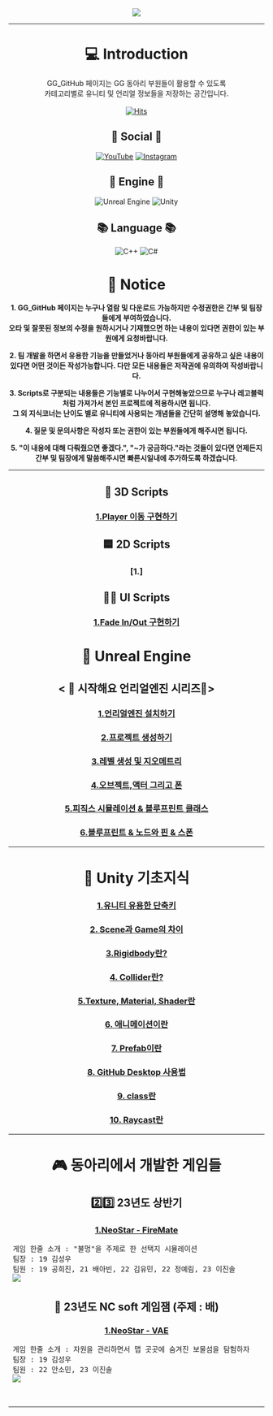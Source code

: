 
 <div align = "center">

 <img src="https://capsule-render.vercel.app/api?type=Rounded&color=auto&height=300&section=header&text=GG%20GitHub&fontSize=95"/>
 
 ---
 
 # 💻 Introduction
  GG_GitHub 페이지는 GG 동아리 부원들이 활용할 수 있도록 <br>카테고리별로 유니티 및 언리얼 정보들을 저장하는 공간입니다.<br><br>
[![Hits](https://hits.seeyoufarm.com/api/count/incr/badge.svg?url=https%3A%2F%2Fgithub.com%2Fstarhome7%2FGG_Unity_GitHub%2Ftree%2Fmain&count_bg=%2379C83D&title_bg=%23555555&icon=&icon_color=%23E7E7E7&title=%EB%B0%A9%EB%AC%B8%EC%9E%90+%EC%88%98+&edge_flat=false)](https://hits.seeyoufarm.com)

## 💌 Social 💌
 [![YouTube](https://img.shields.io/badge/YouTube-%23FF0000.svg?style=for-the-badge&logo=YouTube&logoColor=white)](https://www.youtube.com/@GG-pd8pp)
[![Instagram](https://img.shields.io/badge/Instagram-%23E4405F.svg?style=for-the-badge&logo=Instagram&logoColor=white)](https://www.instagram.com/uou_g.g/)

##  🧰 Engine 🧰
![Unreal Engine](https://img.shields.io/badge/unreal%20engine-%23313131.svg?style=for-the-badge&logo=unrealengine&logoColor=white)
![Unity](https://img.shields.io/badge/unity-%23000000.svg?style=for-the-badge&logo=unity&logoColor=white)

## 📚 Language 📚
![C++](https://img.shields.io/badge/c++-%2300599C.svg?style=for-the-badge&logo=c%2B%2B&logoColor=white)
![C#](https://img.shields.io/badge/c%23-%23239120.svg?style=for-the-badge&logo=csharp&logoColor=white)

# 📣 Notice

<t>**1. GG_GitHub 페이지는 누구나 열람 및 다운로드 가능하지만 수정권한은 간부 및 팀장들에게 부여하였습니다.
   <br>오타 및 잘못된 정보의 수정을 원하시거나 기재했으면 하는 내용이 있다면 권한이 있는 부원에게 요청바랍니다.**

<t>**2. 팀 개발을 하면서 유용한 기능을 만들었거나 동아리 부원들에게 공유하고 싶은 내용이 있다면 어떤 것이든 작성가능합니다.
   다만 모든 내용들은 저작권에 유의하여 작성바랍니다.**

<t>**3. Scripts로 구분되는 내용들은 기능별로 나누어서 구현해놓았으므로 누구나 레고블럭처럼 가져가서 본인 프로젝트에 적용하시면 됩니다.
   <br>그 외 지식코너는 난이도 별로 유니티에 사용되는 개념들을 간단히 설명해 놓았습니다.**

<t>**4. 질문 및 문의사항은 작성자 또는 권한이 있는 부원들에게 해주시면 됩니다.**

<t>**5. "이 내용에 대해 다뤄줬으면 좋겠다.", "~가 궁금하다."라는 것들이 있다면 언제든지 간부 및 팀장에게 말씀해주시면 빠른시일내에 추가하도록 하겠습니다.**

---

 ## 🧊 3D Scripts 
 ### [1.Player 이동 구현하기](https://github.com/starhome7/GG_Unity_GitHub/blob/main/3D%20Scripts/1.%20Player%20%EC%9D%B4%EB%8F%99%20%EA%B5%AC%ED%98%84%ED%95%98%EA%B8%B0/1.%20Player%20%EC%9D%B4%EB%8F%99%20%EA%B5%AC%ED%98%84%ED%95%98%EA%B8%B0.md)

## 🟦 2D Scripts
 ### [1.]
 
## 👨‍💻 UI Scripts
 ### [1.Fade In/Out 구현하기](https://github.com/starhome7/GG_Unity_GitHub/blob/main/UI%20Scripts/1.%20FadeInOut%20%EA%B5%AC%ED%98%84%ED%95%98%EA%B8%B0/FadeInOut.md)

# 👾 Unreal Engine
## < :raccoon: 시작해요 언리얼엔진 시리즈🌲>
### [1.언리얼엔진 설치하기](https://github.com/starhome7/GG_Unity_GitHub/blob/main/Unreal_Basic/1.%EC%8B%9C%EC%9E%91%ED%95%B4%EC%9A%94%20%EC%96%B8%EB%A6%AC%EC%96%BC%EC%97%94%EC%A7%84(%EC%84%A4%EC%B9%98%EB%B0%A9%EB%B2%95)/1.%EC%96%B8%EB%A6%AC%EC%96%BC%EC%97%94%EC%A7%84%20%EC%84%A4%EC%B9%98.md)
### [2.프로젝트 생성하기](https://github.com/starhome7/GG_Unity_GitHub/blob/main/Unreal_Basic/2.%ED%94%84%EB%A1%9C%EC%A0%9D%ED%8A%B8%20%EC%83%9D%EC%84%B1/2.%ED%94%84%EB%A1%9C%EC%A0%9D%ED%8A%B8%20%EC%83%9D%EC%84%B1.md)
### [3.레벨 생성 및 지오메트리](https://github.com/starhome7/GG_Unity_GitHub/blob/main/Unreal_Basic/3.%EB%A0%88%EB%B2%A8%20%EC%83%9D%EC%84%B1%20%EB%B0%8F%20%EC%A7%80%EC%98%A4%EB%A9%94%ED%8A%B8%EB%A6%AC/3.%EB%A0%88%EB%B2%A8%20%EC%83%9D%EC%84%B1%20%EB%B0%8F%20%EC%A7%80%EC%98%A4%EB%A9%94%ED%8A%B8%EB%A6%AC.md)
### [4.오브젝트,액터 그리고 폰](https://github.com/starhome7/GG_Unity_GitHub/blob/main/Unreal_Basic/4.%EC%98%A4%EB%B8%8C%EC%A0%9D%ED%8A%B8%2C%EC%95%A1%ED%84%B0%20%EA%B7%B8%EB%A6%AC%EA%B3%A0%20%ED%8F%B0/4.%EC%98%A4%EB%B8%8C%EC%A0%9D%ED%8A%B8%2C%EC%95%A1%ED%84%B0%20%EA%B7%B8%EB%A6%AC%EA%B3%A0%20%ED%8F%B0.md)
### [5.피직스 시뮬레이션 & 블루프린트 클래스](https://github.com/starhome7/GG_Unity_GitHub/blob/main/Unreal_Basic/5.%ED%94%BC%EC%A7%81%EC%8A%A4%20%EC%8B%9C%EB%AE%AC%EB%A0%88%EC%9D%B4%EC%85%98%20%26%20%EB%B8%94%EB%A3%A8%ED%94%84%EB%A6%B0%ED%8A%B8%20%ED%81%B4%EB%9E%98%EC%8A%A4/5.%ED%94%BC%EC%A7%81%EC%8A%A4%20%EC%8B%9C%EB%AE%AC%EB%A0%88%EC%9D%B4%EC%85%98%20%26%20%EB%B8%94%EB%A3%A8%ED%94%84%EB%A6%B0%ED%8A%B8%20%ED%81%B4%EB%9E%98%EC%8A%A4.md)
### [6.블루프린트 & 노드와 핀 & 스폰](https://github.com/starhome7/GG_Unity_GitHub/blob/main/Unreal_Basic/6.%EB%B8%94%EB%A3%A8%ED%94%84%EB%A6%B0%ED%8A%B8%20%26%20%EB%85%B8%EB%93%9C%EC%99%80%20%ED%95%80%20%26%20%EC%8A%A4%ED%8F%B0/6.%EB%B8%94%EB%A3%A8%ED%94%84%EB%A6%B0%ED%8A%B8%20%26%20%EB%85%B8%EB%93%9C%EC%99%80%20%ED%95%80%20%26%20%EC%8A%A4%ED%8F%B0.md)

---
 # 📝 Unity 기초지식
  ### [1.유니티 유용한 단축키](https://github.com/starhome7/GG_Unity_GitHub/blob/dcb1ecd0655f4d645dca62a71181181df2947943/Unity_Basic/1.%EC%9C%A0%EB%8B%88%ED%8B%B0%20%EC%9C%A0%EC%9A%A9%ED%95%9C%20%EB%8B%A8%EC%B6%95%ED%82%A4/1.%EC%9C%A0%EB%8B%88%ED%8B%B0%20%EC%9C%A0%EC%9A%A9%ED%95%9C%20%EB%8B%A8%EC%B6%95%ED%82%A4.md)
  ### [2. Scene과 Game의 차이 ](https://github.com/starhome7/GG_Unity_GitHub/blob/eeac98ba3204e4a8af483753fac4a164807dead5/Unity_Basic/2.%20Scene%EA%B3%BC%20Game%EC%9D%98%20%EC%B0%A8%EC%9D%B4/2.%20Scene%EA%B3%BC%20Game%EC%9D%98%20%EC%B0%A8%EC%9D%B4.md)
  ### [3.Rigidbody란?](https://github.com/starhome7/GG_Unity_GitHub/blob/813796fbaa390228a2592245b372896aa8643f82/Unity_Basic/3.Rigidbody%EB%9E%80/3.Rigidbody%EB%9E%80.md)
  ### [4. Collider란?](https://github.com/starhome7/GG_Unity_GitHub/blob/main/Unity_Basic/4.%20Collider%EB%9E%80/4.%20Collider%EB%9E%80.md)
  ### [5.Texture, Material, Shader란](https://github.com/starhome7/GG_Unity_GitHub/blob/main/Unity_Basic/5.%20Texture%2C%20Material%2C%20Shader%EB%9E%80/5.%20Texture%2C%20Material%2C%20Shader%EB%9E%80.md)
  ### [6. 애니메이션이란](https://github.com/starhome7/GG_Unity_GitHub/blob/main/Unity_Basic/6.%20%EC%95%A0%EB%8B%88%EB%A9%94%EC%9D%B4%EC%85%98%EC%9D%B4%EB%9E%80/6.%20%EC%95%A0%EB%8B%88%EB%A9%94%EC%9D%B4%EC%85%98%EC%9D%B4%EB%9E%80.md)
   ### [7. Prefab이란](https://github.com/starhome7/GG_Unity_GitHub/blob/main/Unity_Basic/7.Prefab%EC%9D%B4%EB%9E%80/7.%20Prefab%EC%9D%B4%EB%9E%80.md)
   ### [8. GitHub Desktop 사용법](https://github.com/starhome7/GG_Unity_GitHub/blob/main/Unity_Basic/8.%20GitHub%20Desktop%20%EC%82%AC%EC%9A%A9%EB%B2%95/8.%20GitHub%20Desktop%20%EC%82%AC%EC%9A%A9%EB%B2%95.md)
### [9. class란](https://github.com/starhome7/GG_Unity_GitHub/blob/main/Unity_Basic/9.%20class%EB%9E%80/9.%20class%EB%9E%80.md)
### [10. Raycast란](https://github.com/starhome7/GG_Unity_GitHub/blob/main/Unity_Basic/10.Raycast%EB%9E%80/10.Raycast%EB%9E%80.md)

---

# 🎮 동아리에서 개발한 게임들
## 2️⃣3️⃣ 23년도 상반기
### [1.NeoStar - FireMate](https://github.com/starhome7/GG_Unity_GitHub/tree/main/Games/23%EB%85%84%20%EC%83%81%EB%B0%98%EA%B8%B0%20%EA%B2%8C%EC%9E%84%EB%AA%A9%EB%A1%9D/NeoStar_FireMate)

<pre align = "left">
 게임 한줄 소개 : "불멍"을 주제로 한 선택지 시뮬레이션
 팀장 : 19 김성우
 팀원 : 19 공희진, 21 배아빈, 22 김유민, 22 정예림, 23 이진솔
 <img src="https://github.com/starhome7/GG_Unity_GitHub/blob/main/Games/23%EB%85%84%20%EC%83%81%EB%B0%98%EA%B8%B0%20%EA%B2%8C%EC%9E%84%EB%AA%A9%EB%A1%9D/NeoStar_FireMate/FireMate.png"/>
</pre>

## 🚢 23년도 NC soft 게임잼 (주제 : 배)
### [1.NeoStar - VAE](https://github.com/starhome7/GG_Unity_GitHub/tree/main/Games/23%EB%85%84%20NCsoft%20%EA%B2%8C%EC%9E%84%EC%9E%BC/1.%20VAE)
<pre align = "left">
 게임 한줄 소개 : 자원을 관리하면서 맵 곳곳에 숨겨진 보물섬을 탐험하자
 팀장 : 19 김성우
 팀원 : 22 안소민, 23 이진솔
 <img src="https://github.com/starhome7/GG_Unity_GitHub/blob/main/Games/23%EB%85%84%20NCsoft%20%EA%B2%8C%EC%9E%84%EC%9E%BC/1.%20VAE/VAE.png"/>
</pre>


<br>

---






</div>






  
